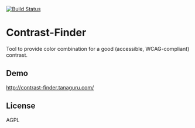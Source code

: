 [![Build Status](https://travis-ci.org/Tanaguru/Contrast-Finder.svg?branch=master)](https://travis-ci.org/Tanaguru/Contrast-Finder)

# Contrast-Finder

Tool to provide color combination for a good (accessible, WCAG-compliant) contrast.

## Demo

http://contrast-finder.tanaguru.com/

## License

AGPL
